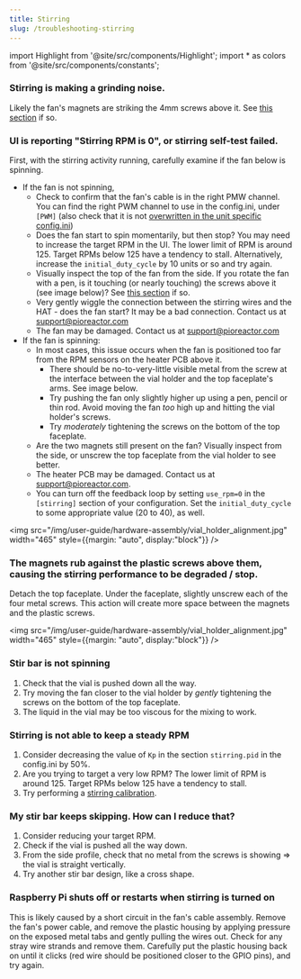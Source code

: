 ```yaml
---
title: Stirring
slug: /troubleshooting-stirring
---
```


import Highlight from '@site/src/components/Highlight';
import * as colors from '@site/src/components/constants';

### Stirring is making a grinding noise.

Likely the fan's magnets are striking the 4mm screws above it. See [this section](/user-guide/troubleshooting-stirring#the-magnets-rub-against-the-plastic-screws-above-them-causing-the-stirring-performance-to-be-degraded--stop) if so.


### UI is reporting "Stirring RPM is 0", or stirring self-test failed.

First, with the stirring activity running, carefully examine if the fan below is spinning.
 - If the fan is not spinning,
    - Check to confirm that the fan's cable is in the right PMW channel. You can find the right PWM channel to use in the config.ini, under `[PWM]` (also check that it is not [overwritten in the unit specific config.ini](https://docs.pioreactor.com/user-guide/configuration#how-configuration-works-across-pioreactors))
    - Does the fan start to spin momentarily, but then stop? You may need to increase the target RPM in the UI. The lower limit of RPM is around 125. Target RPMs below 125 have a tendency to stall. Alternatively, increase the `initial_duty_cycle` by 10 units or so and try again.
    - Visually inspect the top of the fan from the side. If you rotate the fan with a pen, is it touching (or nearly touching) the <Highlight color={colors.magenta}>screws above it</Highlight> (see image below)? See [this section](/user-guide/troubleshooting-stirring#the-magnets-rub-against-the-plastic-screws-above-them-causing-the-stirring-performance-to-be-degraded--stop) if so.
    - Very gently wiggle the connection between the stirring wires and the HAT - does the fan start? It may be a bad connection. Contact us at support@pioreactor.com
    - The fan may be damaged. Contact us at support@pioreactor.com
- If the fan is spinning:
    - In most cases, this issue occurs when the fan is positioned too far from the RPM sensors on the heater PCB above it.
       - There should be no-to-very-little visible metal from the screw at the <Highlight color={colors.blue}>interface between the vial holder and the top faceplate's arms</Highlight>. See image below.
       - Try pushing the fan only slightly higher up using a pen, pencil or thin rod. Avoid moving the fan _too_ high up and hitting the <Highlight color={colors.magenta}>vial holder's screws</Highlight>.
       - Try _moderately_ tightening the screws on the bottom of the top faceplate.
    - Are the two magnets still present on the fan? Visually inspect from the side, or unscrew the top faceplate from the vial holder to see better.
    - The heater PCB may be damaged. Contact us at support@pioreactor.com.
    - You can turn off the feedback loop by setting `use_rpm=0` in the `[stirring]` section of your configuration. Set the `initial_duty_cycle` to some appropriate value (20 to 40), as well.


<img src="/img/user-guide/hardware-assembly/vial_holder_alignment.jpg" width="465" style={{margin: "auto", display:"block"}} />

### The magnets rub against the plastic screws above them, causing the stirring performance to be degraded / stop.

Detach the top faceplate. Under the faceplate, slightly unscrew each of the four metal screws. This action will create more space between the magnets and the plastic screws.

<img src="/img/user-guide/hardware-assembly/vial_holder_alignment.jpg" width="465" style={{margin: "auto", display:"block"}} />

### Stir bar is not spinning

1. Check that the vial is pushed down all the way.
2. Try moving the fan closer to the vial holder by _gently_ tightening the screws on the bottom of the top faceplate.
2. The liquid in the vial may be too viscous for the mixing to work.

### Stirring is not able to keep a steady RPM

1. Consider decreasing the value of `Kp` in the section `stirring.pid` in the config.ini by 50%.
2. Are you trying to target a very low RPM? The lower limit of RPM is around 125. Target RPMs below 125 have a tendency to stall.
3. Try performing a [stirring calibration](/user-guide/hardware-calibrations#stirring-calibration-optional).


### My stir bar keeps skipping. How can I reduce that?

1. Consider reducing your target RPM.
2. Check if the vial is pushed all the way down.
3. From the side profile, check that no metal from the screws is showing ⇒ the vial is straight vertically.
4. Try another stir bar design, like a cross shape.


### Raspberry Pi shuts off or restarts when stirring is turned on

This is likely caused by a short circuit in the fan's cable assembly. Remove the fan's power cable, and remove the plastic housing by applying pressure on the exposed metal tabs and gently pulling the wires out. Check for any stray wire strands and remove them. Carefully put the plastic housing back on until it clicks (red wire should be positioned closer to the GPIO pins), and try  again.
